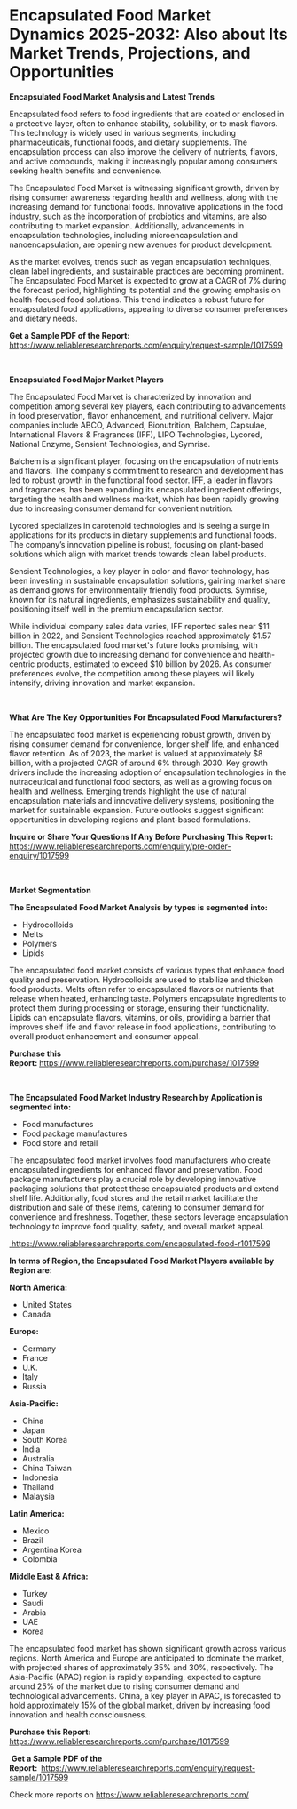 <p><h1>Encapsulated Food Market Dynamics 2025-2032: Also about Its Market Trends, Projections, and Opportunities</h1></p><p><strong>Encapsulated Food Market Analysis and Latest Trends</strong></p>
<p><p>Encapsulated food refers to food ingredients that are coated or enclosed in a protective layer, often to enhance stability, solubility, or to mask flavors. This technology is widely used in various segments, including pharmaceuticals, functional foods, and dietary supplements. The encapsulation process can also improve the delivery of nutrients, flavors, and active compounds, making it increasingly popular among consumers seeking health benefits and convenience.</p><p>The Encapsulated Food Market is witnessing significant growth, driven by rising consumer awareness regarding health and wellness, along with the increasing demand for functional foods. Innovative applications in the food industry, such as the incorporation of probiotics and vitamins, are also contributing to market expansion. Additionally, advancements in encapsulation technologies, including microencapsulation and nanoencapsulation, are opening new avenues for product development.</p><p>As the market evolves, trends such as vegan encapsulation techniques, clean label ingredients, and sustainable practices are becoming prominent. The Encapsulated Food Market is expected to grow at a CAGR of 7% during the forecast period, highlighting its potential and the growing emphasis on health-focused food solutions. This trend indicates a robust future for encapsulated food applications, appealing to diverse consumer preferences and dietary needs.</p></p>
<p><strong>Get a Sample PDF of the Report:&nbsp;</strong> <a href="https://www.reliableresearchreports.com/enquiry/request-sample/1017599?utm_campaign=2042&utm_medium=2&utm_source=Github&utm_content=ia&utm_term=21032025&utm_id=encapsulated-food">https://www.reliableresearchreports.com/enquiry/request-sample/1017599</a></p>
<p>&nbsp;</p>
<p><strong>Encapsulated Food Major Market Players</strong></p>
<p><p>The Encapsulated Food Market is characterized by innovation and competition among several key players, each contributing to advancements in food preservation, flavor enhancement, and nutritional delivery. Major companies include ABCO, Advanced, Bionutrition, Balchem, Capsulae, International Flavors & Fragrances (IFF), LIPO Technologies, Lycored, National Enzyme, Sensient Technologies, and Symrise.</p><p>Balchem is a significant player, focusing on the encapsulation of nutrients and flavors. The company's commitment to research and development has led to robust growth in the functional food sector. IFF, a leader in flavors and fragrances, has been expanding its encapsulated ingredient offerings, targeting the health and wellness market, which has been rapidly growing due to increasing consumer demand for convenient nutrition.</p><p>Lycored specializes in carotenoid technologies and is seeing a surge in applications for its products in dietary supplements and functional foods. The company’s innovation pipeline is robust, focusing on plant-based solutions which align with market trends towards clean label products.</p><p>Sensient Technologies, a key player in color and flavor technology, has been investing in sustainable encapsulation solutions, gaining market share as demand grows for environmentally friendly food products. Symrise, known for its natural ingredients, emphasizes sustainability and quality, positioning itself well in the premium encapsulation sector.</p><p>While individual company sales data varies, IFF reported sales near $11 billion in 2022, and Sensient Technologies reached approximately $1.57 billion. The encapsulated food market's future looks promising, with projected growth due to increasing demand for convenience and health-centric products, estimated to exceed $10 billion by 2026. As consumer preferences evolve, the competition among these players will likely intensify, driving innovation and market expansion.</p></p>
<p>&nbsp;</p>
<p><strong>What Are The Key Opportunities For Encapsulated Food Manufacturers?</strong></p>
<p><p>The encapsulated food market is experiencing robust growth, driven by rising consumer demand for convenience, longer shelf life, and enhanced flavor retention. As of 2023, the market is valued at approximately $8 billion, with a projected CAGR of around 6% through 2030. Key growth drivers include the increasing adoption of encapsulation technologies in the nutraceutical and functional food sectors, as well as a growing focus on health and wellness. Emerging trends highlight the use of natural encapsulation materials and innovative delivery systems, positioning the market for sustainable expansion. Future outlooks suggest significant opportunities in developing regions and plant-based formulations.</p></p>
<p><strong>Inquire or Share Your Questions If Any Before Purchasing This Report:</strong> <a href="https://www.reliableresearchreports.com/enquiry/pre-order-enquiry/1017599?utm_campaign=2042&utm_medium=2&utm_source=Github&utm_content=ia&utm_term=21032025&utm_id=encapsulated-food">https://www.reliableresearchreports.com/enquiry/pre-order-enquiry/1017599</a></p>
<p>&nbsp;</p>
<p><strong>Market Segmentation</strong></p>
<p><strong>The Encapsulated Food Market Analysis by types is segmented into:</strong></p>
<p><ul><li>Hydrocolloids</li><li>Melts</li><li>Polymers</li><li>Lipids</li></ul></p>
<p><p>The encapsulated food market consists of various types that enhance food quality and preservation. Hydrocolloids are used to stabilize and thicken food products. Melts often refer to encapsulated flavors or nutrients that release when heated, enhancing taste. Polymers encapsulate ingredients to protect them during processing or storage, ensuring their functionality. Lipids can encapsulate flavors, vitamins, or oils, providing a barrier that improves shelf life and flavor release in food applications, contributing to overall product enhancement and consumer appeal.</p></p>
<p><strong>Purchase this Report:&nbsp;</strong><a href="https://www.reliableresearchreports.com/purchase/1017599?utm_campaign=2042&utm_medium=2&utm_source=Github&utm_content=ia&utm_term=21032025&utm_id=encapsulated-food">https://www.reliableresearchreports.com/purchase/1017599</a></p>
<p>&nbsp;</p>
<p><strong>The Encapsulated Food Market Industry Research by Application is segmented into:</strong></p>
<p><ul><li>Food manufactures</li><li>Food package manufactures</li><li>Food store and retail</li></ul></p>
<p><p>The encapsulated food market involves food manufacturers who create encapsulated ingredients for enhanced flavor and preservation. Food package manufacturers play a crucial role by developing innovative packaging solutions that protect these encapsulated products and extend shelf life. Additionally, food stores and the retail market facilitate the distribution and sale of these items, catering to consumer demand for convenience and freshness. Together, these sectors leverage encapsulation technology to improve food quality, safety, and overall market appeal.</p></p>
<p><a href="https://www.reliableresearchreports.com/encapsulated-food-r1017599?utm_campaign=2042&utm_medium=2&utm_source=Github&utm_content=ia&utm_term=21032025&utm_id=encapsulated-food">&nbsp;https://www.reliableresearchreports.com/encapsulated-food-r1017599</a></p>
<p><strong>In terms of Region, the Encapsulated Food Market Players available by Region are:</strong></p>
<p>
    <p> <strong> North America: </strong>
        <ul>
            <li>United States</li>
            <li>Canada</li>
        </ul>
        </p> 
    <p> <strong> Europe: </strong>
        <ul>
            <li>Germany</li>
            <li>France</li>
            <li>U.K.</li>
            <li>Italy</li>
            <li>Russia</li>
        </ul>
        </p> 
    <p> <strong> Asia-Pacific: </strong>
        <ul>
            <li>China</li>
            <li>Japan</li>
            <li>South Korea</li>
            <li>India</li>
            <li>Australia</li>
            <li>China Taiwan</li>
            <li>Indonesia</li>
            <li>Thailand</li>
            <li>Malaysia</li>
        </ul>
        </p> 
    <p> <strong> Latin America: </strong>
        <ul>
            <li>Mexico</li>
            <li>Brazil</li>
            <li>Argentina Korea</li>
            <li>Colombia</li>
        </ul>
        </p> 
    <p> <strong> Middle East & Africa: </strong>
        <ul>
            <li>Turkey</li>
            <li>Saudi</li>
            <li>Arabia</li>
            <li>UAE</li>
            <li>Korea</li>
        </ul>
    </p>
    </p>
<p><p>The encapsulated food market has shown significant growth across various regions. North America and Europe are anticipated to dominate the market, with projected shares of approximately 35% and 30%, respectively. The Asia-Pacific (APAC) region is rapidly expanding, expected to capture around 25% of the market due to rising consumer demand and technological advancements. China, a key player in APAC, is forecasted to hold approximately 15% of the global market, driven by increasing food innovation and health consciousness.</p></p>
<p><strong>Purchase this Report: </strong><a href="https://www.reliableresearchreports.com/purchase/1017599?utm_campaign=2042&utm_medium=2&utm_source=Github&utm_content=ia&utm_term=21032025&utm_id=encapsulated-food">https://www.reliableresearchreports.com/purchase/1017599</a></p>
<p>&nbsp;<strong>Get a Sample PDF of the Report:&nbsp;&nbsp;</strong><a href="https://www.reliableresearchreports.com/enquiry/request-sample/1017599?utm_campaign=2042&utm_medium=2&utm_source=Github&utm_content=ia&utm_term=21032025&utm_id=encapsulated-food">https://www.reliableresearchreports.com/enquiry/request-sample/1017599</a></p>
<p><strong></strong></p>
<p>Check more reports on <a href="https://www.reliableresearchreports.com/?utm_campaign=2042&utm_medium=2&utm_source=Github&utm_content=ia&utm_term=21032025&utm_id=encapsulated-food">https://www.reliableresearchreports.com/</a></p>